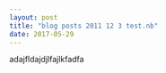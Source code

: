 ```yaml
---
layout: post
title: "blog posts 2011 12 3 test.nb"
date: 2017-05-29
---
```


adajfldajdjlfajlkfadfa

